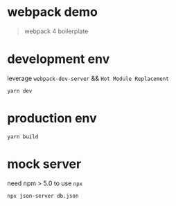 # webpack demo

> webpack 4 boilerplate

# development env

leverage `webpack-dev-server` && `Hot Module Replacement`

```
yarn dev
```

# production env

```
yarn build
```

# mock server

need npm > 5.0 to use `npx`

```
npx json-server db.json
```

